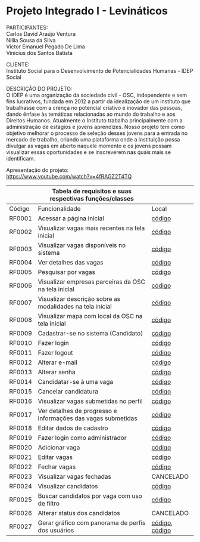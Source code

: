 # Projeto Integrado I - Levináticos

PARTICIPANTES: </br>
Carlos David Araújo Ventura </br>
Nillia Sousa da Silva </br>
Victor Emanuel Pegado De Lima </br>
Vinícius dos Santos Batista </br>

CLIENTE: </br>
Instituto Social para o Desenvolvimento de Potencialidades Humanas - IDEP Social

DESCRIÇÃO DO PROJETO: </br>
O IDEP é uma organização da sociedade civil - OSC, independente e sem fins lucrativos, fundada em 2012
a partir da idealização de um instituto que trabalhasse com a crença no potencial criativo e
inovador das pessoas, dando ênfase às temáticas relacionadas ao mundo do trabalho e aos
Direitos Humanos. Atualmente o Instituto trabalha principalmente com a administração de estágios e
jovens aprendizes. Nosso projeto tem como objetivo melhorar o processo de seleção
desses jovens para a entrada no mercado de trabalho, criando uma plataforma onde a
instituição possa divulgar as vagas em aberto naquele momento e os jovens possam
visualizar essas oportunidades e se inscreverem nas quais mais se identificam.

Apresentação do projeto: </br>
https://www.youtube.com/watch?v=4fRAGZ2T4TQ

|                                            |   Tabela de requisitos e suas respectivas funções/classes    |                                           |  
|--------------------------------------------|--------------------------------------------------------------|-------------------------------------------|
| Código                                     | Funcionalidade                                               | Local                                     |
| RF0001                                     | Acessar a página inicial                                     |<a href="https://github.com/nillias/projetoIntegrado1_Levinaticos/blob/1084f65d74896ed6cced74e7a647ac5939c47a8f/checkpoint3-node-bootstrap/routes/vaga-route.js#L10">código</a>                                         |
| RF0002                                     | Visualizar vagas mais recentes na tela inicial               |<a href="https://github.com/nillias/projetoIntegrado1_Levinaticos/blob/1084f65d74896ed6cced74e7a647ac5939c47a8f/checkpoint3-node-bootstrap/functions/Vaga.js#L58-L67">código</a>                              |
| RF0003                                     | Visualizar vagas disponíveis no sistema                      |<a href="https://github.com/nillias/projetoIntegrado1_Levinaticos/blob/1084f65d74896ed6cced74e7a647ac5939c47a8f/checkpoint3-node-bootstrap/functions/Vaga.js#L48-L56">código</a>                                            |
| RF0004                                     | Ver detalhes das vagas                                       |<a href="https://github.com/nillias/projetoIntegrado1_Levinaticos/blob/e44b8b8fa7eb0e42dbbef731d2ff247ce1ae5e39/checkpoint3-node-bootstrap/views/partials/modalVaga.hbs#L1-L93">código</a>                                           |
| RF0005                                     | Pesquisar por vagas                                          |<a href="https://github.com/nillias/projetoIntegrado1_Levinaticos/blob/e44b8b8fa7eb0e42dbbef731d2ff247ce1ae5e39/checkpoint3-node-bootstrap/views/paginas/vaga/index.hbs#L117-L131">código</a>                              |
| RF0006                                     | Visualizar empresas parceiras da OSC na tela inicial         |<a href="https://github.com/nillias/projetoIntegrado1_Levinaticos/blob/e44b8b8fa7eb0e42dbbef731d2ff247ce1ae5e39/checkpoint3-node-bootstrap/views/partials/parceiros.hbs#L1-L16">código</a>                              |
| RF0007                                     | Visualizar descrição sobre as modalidades na tela inicial    |<a href="https://github.com/nillias/projetoIntegrado1_Levinaticos/blob/e44b8b8fa7eb0e42dbbef731d2ff247ce1ae5e39/checkpoint3-node-bootstrap/views/partials/modalidades.hbs#L1-L53">código</a>                              |
| RF0008                                     | Visualizar mapa com local da OSC na tela inicial             |<a href="https://github.com/nillias/projetoIntegrado1_Levinaticos/blob/e44b8b8fa7eb0e42dbbef731d2ff247ce1ae5e39/checkpoint3-node-bootstrap/views/partials/mapa.hbs#L1-L23">código</a>                              |
| RF0009                                     | Cadastrar-se no sistema (Candidato)                          |<a href="https://github.com/nillias/projetoIntegrado1_Levinaticos/blob/e44b8b8fa7eb0e42dbbef731d2ff247ce1ae5e39/checkpoint3-node-bootstrap/functions/User.js#L210-L222">código</a>                                           |
| RF0010                                     | Fazer login                                                  |<a href="https://github.com/nillias/projetoIntegrado1_Levinaticos/blob/e44b8b8fa7eb0e42dbbef731d2ff247ce1ae5e39/checkpoint3-node-bootstrap/functions/User.js#L206-L208">código</a>                                           |
| RF0011                                     | Fazer logout                                                 |<a href="https://github.com/nillias/projetoIntegrado1_Levinaticos/blob/e44b8b8fa7eb0e42dbbef731d2ff247ce1ae5e39/checkpoint3-node-bootstrap/functions/User.js#L224-L226">código</a>                                           |
| RF0012                                     | Alterar e-mail                                               |<a href="https://github.com/nillias/projetoIntegrado1_Levinaticos/blob/e44b8b8fa7eb0e42dbbef731d2ff247ce1ae5e39/checkpoint3-node-bootstrap/functions/User.js#L232-L234">código</a>                                           |
| RF0013                                     | Alterar senha                                                |<a href="https://github.com/nillias/projetoIntegrado1_Levinaticos/blob/e44b8b8fa7eb0e42dbbef731d2ff247ce1ae5e39/checkpoint3-node-bootstrap/functions/User.js#L260-L265">código</a>                                           |
| RF0014                                     | Candidatar-se à uma vaga                                     |<a href="https://github.com/nillias/projetoIntegrado1_Levinaticos/blob/e44b8b8fa7eb0e42dbbef731d2ff247ce1ae5e39/checkpoint3-node-bootstrap/functions/User.js#L267-L272">código</a>                                           |
| RF0015                                     | Cancelar candidatura                                         |<a href="https://github.com/nillias/projetoIntegrado1_Levinaticos/blob/e44b8b8fa7eb0e42dbbef731d2ff247ce1ae5e39/checkpoint3-node-bootstrap/functions/User.js#L284-L287">código</a>                                           |
| RF0016                                     | Visualizar vagas submetidas no perfil                        |<a href="https://github.com/nillias/projetoIntegrado1_Levinaticos/blob/e44b8b8fa7eb0e42dbbef731d2ff247ce1ae5e39/checkpoint3-node-bootstrap/functions/User.js#L274-L282">código</a>                                           |
| RF0017                                     | Ver detalhes de progresso e informações das vagas submetidas |<a href="https://github.com/nillias/projetoIntegrado1_Levinaticos/blob/e44b8b8fa7eb0e42dbbef731d2ff247ce1ae5e39/checkpoint3-node-bootstrap/views/paginas/perfil/index.hbs#L12-L169">código</a>                                           |
| RF0018                                     | Editar dados de cadastro                                     |<a href="https://github.com/nillias/projetoIntegrado1_Levinaticos/blob/e44b8b8fa7eb0e42dbbef731d2ff247ce1ae5e39/checkpoint3-node-bootstrap/functions/User.js#L228-L249">código</a>                                           |
| RF0019                                     | Fazer login como administrador                               |<a href="https://github.com/nillias/projetoIntegrado1_Levinaticos/blob/e44b8b8fa7eb0e42dbbef731d2ff247ce1ae5e39/checkpoint3-node-bootstrap/middlewares/autenticacao.js#L27-L33">código</a>                              |
| RF0020                                     | Adicionar vaga                                               |<a href="https://github.com/nillias/projetoIntegrado1_Levinaticos/blob/e44b8b8fa7eb0e42dbbef731d2ff247ce1ae5e39/checkpoint3-node-bootstrap/functions/Vaga.js#L98-L122">código</a>                                           |
| RF0021                                     | Editar vagas                                                 |<a href="https://github.com/nillias/projetoIntegrado1_Levinaticos/blob/e44b8b8fa7eb0e42dbbef731d2ff247ce1ae5e39/checkpoint3-node-bootstrap/functions/Vaga.js#L128-L146">código</a>                              |
| RF0022                                     | Fechar vagas                                                 |<a href="https://github.com/nillias/projetoIntegrado1_Levinaticos/blob/e44b8b8fa7eb0e42dbbef731d2ff247ce1ae5e39/checkpoint3-node-bootstrap/functions/Vaga.js#L124-L126">código</a>                              |
| RF0023                                     | Visualizar vagas fechadas                                    |CANCELADO                             |
| RF0024                                     | Visualizar candidatos                                        |<a href="https://github.com/nillias/projetoIntegrado1_Levinaticos/blob/e44b8b8fa7eb0e42dbbef731d2ff247ce1ae5e39/checkpoint3-node-bootstrap/functions/User.js#L195-L204">código</a>                              |
| RF0025                                     | Buscar candidatos por vaga com uso de filtro                 |<a href="https://github.com/nillias/projetoIntegrado1_Levinaticos/blob/e44b8b8fa7eb0e42dbbef731d2ff247ce1ae5e39/checkpoint3-node-bootstrap/functions/User.js#L325-L334">código</a>                              |
| RF0026                                     | Alterar status dos candidatos                                |CANCELADO                              |
| RF0027                                     | Gerar gráfico com panorama de perfis dos usuários            |<a href="https://github.com/nillias/projetoIntegrado1_Levinaticos/blob/e44b8b8fa7eb0e42dbbef731d2ff247ce1ae5e39/checkpoint3-node-bootstrap/functions/User.js#L289-L323">código</a>, <a href="https://github.com/nillias/projetoIntegrado1_Levinaticos/blob/e44b8b8fa7eb0e42dbbef731d2ff247ce1ae5e39/checkpoint3-node-bootstrap/views/partials/graficoIdade.hbs#L1-L52">código</a>                              |

